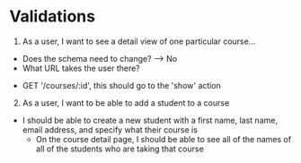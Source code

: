# Validations

1. As a user, I want to see a detail view of one particular course...
+  Does the schema need to change? --> No
+  What URL takes the user there?
  - GET '/courses/:id', this should go to the 'show' action


2. As a user, I want to be able to add a student to a course  
  + I should be able to create a new student with a first name, last name, email address, and specify what their course is
    - On the course detail page, I should be able to see all of the names of all of the students who are taking that course
